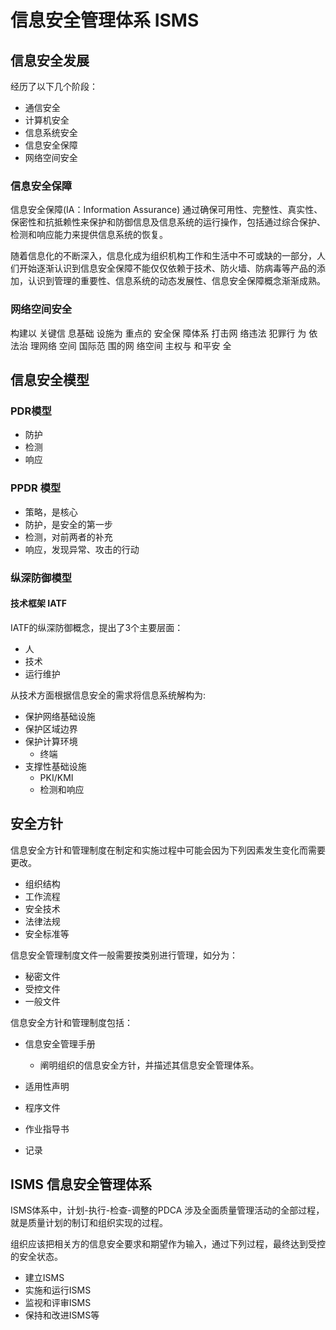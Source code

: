 # 信息安全管理体系 ISMS

## 信息安全发展

经历了以下几个阶段：
- 通信安全
- 计算机安全
- 信息系统安全
- 信息安全保障
- 网络空间安全


### 信息安全保障

信息安全保障(IA：Information Assurance) 通过确保可用性、完整性、真实性、保密性和抗抵赖性来保护和防御信息及信息系统的运行操作，包括通过综合保护、检测和响应能力来提供信息系统的恢复。

随着信息化的不断深入，信息化成为组织机构工作和生活中不可或缺的一部分，人们开始逐渐认识到信息安全保障不能仅仅依赖于技术、防火墙、防病毒等产品的添加，认识到管理的重要性、信息系统的动态发展性、信息安全保障概念渐渐成熟。

### 网络空间安全

构建以
关键信
息基础
设施为
重点的
安全保
障体系
打击网
络违法
犯罪行
为
依法治
理网络
空间
国际范
围的网
络空间
主权与
和平安
全

## 信息安全模型

### PDR模型
- 防护
- 检测
- 响应


### PPDR 模型
- 策略，是核心
- 防护，是安全的第一步
- 检测，对前两者的补充
- 响应，发现异常、攻击的行动


### 纵深防御模型

#### 技术框架 IATF
IATF的纵深防御概念，提出了3个主要层面：
- 人
- 技术
- 运行维护


从技术方面根据信息安全的需求将信息系统解构为:
- 保护网络基础设施
- 保护区域边界
- 保护计算环境
  - 终端
- 支撑性基础设施
  - PKI/KMI
  - 检测和响应


## 安全方针



信息安全方针和管理制度在制定和实施过程中可能会因为下列因素发生变化而需要更改。
- 组织结构
- 工作流程
- 安全技术
- 法律法规
- 安全标准等


信息安全管理制度文件一般需要按类别进行管理，如分为：
- 秘密文件
- 受控文件
- 一般文件

信息安全方针和管理制度包括：
- 信息安全管理手册
  - 阐明组织的信息安全方针，并描述其信息安全管理体系。

- 适用性声明
- 程序文件
- 作业指导书
- 记录

## ISMS 信息安全管理体系

ISMS体系中，计划-执行-检查-调整的PDCA 涉及全面质量管理活动的全部过程，就是质量计划的制订和组织实现的过程。

组织应该把相关方的信息安全要求和期望作为输入，通过下列过程，最终达到受控的安全状态。
- 建立ISMS
- 实施和运行ISMS
- 监视和评审ISMS
- 保持和改进ISMS等

